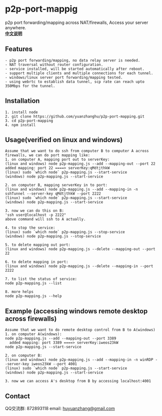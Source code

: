 # p2p-port-mappig
p2p port forwarding/mapping across NAT/firewalls, Access your server anywhere.
<br />
<a href="https://github.com/yuanzhanghu/p2p-port-mapping/blob/master/README_Chinese.md"><strong>中文说明</strong></a>
## Features
```
- p2p port forwarding/mapping, no data relay server is needed.
- NAT traversal without router configuration.
- service installed, will be started automatically after reboot.
- support multiple clients and multiple connections for each tunnel.
- windows/linux server port forwarding/mapping tested.
- using webrtc to establish data tunnel, scp rate can reach upto 350Mbps for the tunnel.
```
## Installation
```
1. install node
2. git clone https://github.com/yuanzhanghu/p2p-port-mapping.git
3. cd p2p-port-mapping
4. npm install
```
## Usage(verified on linux and windows)
```
Assume that we want to do ssh from computer B to computer A across firewalls, we can do port mapping like:
1. on computer A, mapping port out to serverKey:
(linux and windows) node p2p-mapping.js --add --mapping-out --port 22
added mapping: port 22 ====> serverKey:qMdtjthkW
(linux) sudo `which node` p2p-mapping.js --start-service
(windows) node p2p-mapping.js --start-service

2. on computer B, mapping serverKey in to port:
(linux and windows) node p2p-mapping.js --add --mapping-in -n sshTunnel --server-key qMdtjthkW --port 2222
(linux) sudo `which node` p2p-mapping.js --start-service
(windows) node p2p-mapping.js --start-service

3. now we can do this on B:
'ssh user@localhost -p 2222"
above command will ssh to A actually.

4. to stop the service: 
(linux) sudo `which node` p2p-mapping.js --stop-service
(windows) node p2p-mapping.js --stop-service

5. to delete mapping out port: 
(linux and windows) node p2p-mapping.js --delete --mapping-out --port 22

6. to delete mapping in port: 
(linux and windows) node p2p-mapping.js --delete --mapping-in --port 2222

7. to list the status of service: 
node p2p-mapping.js --list

8. more helps
node p2p-mapping.js --help

```
## Example (accessing windows remote desktop across firewalls)
```
Assume that we want to do remote desktop control from B to A(windows)
1. on computer A(windows):
node p2p-mapping.js --add --mapping-out --port 3389
  added mapping: port 3389 ====> serverKey:iweos23kW
node p2p-mapping.js --start-service

2. on computer B:
(linux and windows) node p2p-mapping.js --add --mapping-in -n winRDP --server-key iweos23kW --port 4001
(linux) sudo `which node` p2p-mapping.js --start-service
(windows) node p2p-mapping.js --start-service

3. now we can access A's desktop from B by accessing localhost:4001
```
## Contact
QQ交流群: 872893118
email: huyuanzhang@gmail.com
